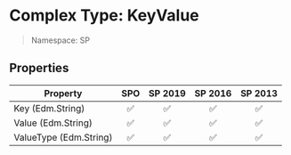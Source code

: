 # Complex Type: KeyValue

> Namespace: SP

## Properties

Property | SPO | SP 2019 | SP 2016 | SP 2013
----------|:---:|:-------:|:-------:|:-------:
Key (Edm.String) | ✅ | ✅ | ✅ | ✅
Value (Edm.String) | ✅ | ✅ | ✅ | ✅
ValueType (Edm.String) | ✅ | ✅ | ✅ | ✅